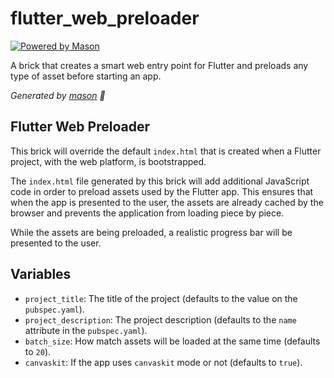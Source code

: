 # flutter_web_preloader

[![Powered by Mason](https://img.shields.io/endpoint?url=https%3A%2F%2Ftinyurl.com%2Fmason-badge)](https://github.com/felangel/mason)

A brick that creates a smart web entry point for Flutter and preloads any type of asset before starting an app.

_Generated by [mason][1] 🧱_

## Flutter Web Preloader

This brick will override the default `index.html` that is created when a Flutter project, with the web platform, is bootstrapped.

The `index.html` file generated by this brick will add additional JavaScript code
in order to preload assets used by the Flutter app. This ensures that when the app is
presented to the user, the assets are already cached by the browser and prevents
the application from loading piece by piece.

While the assets are being preloaded, a realistic progress bar will be presented
to the user.

## Variables

 - `project_title`: The title of the project (defaults to the value on the `pubspec.yaml`).
 - `project_description`: The project description (defaults to the `name` attribute in the `pubspec.yaml`).
 - `batch_size`: How match assets will be loaded at the same time (defaults to `20`).
 - `canvaskit`: If the app uses `canvaskit` mode or not (defaults to `true`).



[1]: https://github.com/felangel/mason
